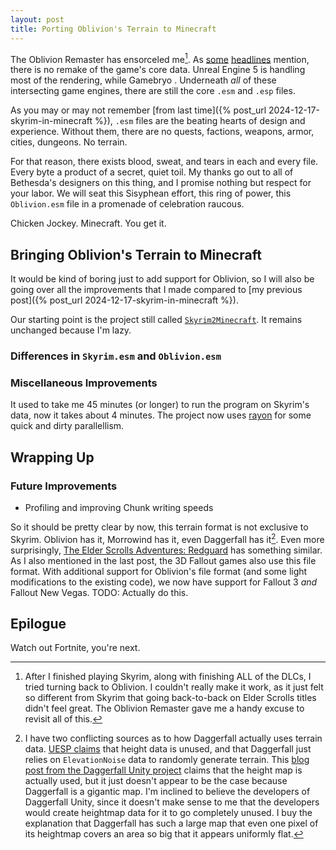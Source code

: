 ```yaml
---
layout: post
title: Porting Oblivion's Terrain to Minecraft
---
```


The Oblivion Remaster has ensorceled me<!--more-->[^oblivion]. As [some](https://www.pcgamer.com/games/the-elder-scrolls/hot-damn-the-oblivion-remaster-is-125-gb-2600-percent-heavier-than-the-original-game-from-2006/) [headlines](https://www.polygon.com/news/562217/the-elder-scrolls-4-oblivion-remastered-released) mention, there is no remake of the game's core data. Unreal Engine 5 is handling most of the rendering, while Gamebryo . Underneath *all* of these intersecting game engines, there are still the core `.esm` and `.esp` files.

[^oblivion]: After I finished playing Skyrim, along with finishing ALL of the DLCs, I tried turning back to Oblivion. I couldn't really make it work, as it just felt so different from Skyrim that going back-to-back on Elder Scrolls titles didn't feel great. The Oblivion Remaster gave me a handy excuse to revisit all of this.

As you may or may not remember [from last time]({% post_url 2024-12-17-skyrim-in-minecraft %}), `.esm` files are the beating hearts of design and experience. Without them, there are no quests, factions, weapons, armor, cities, dungeons. No terrain.

For that reason, there exists blood, sweat, and tears in each and every file. Every byte a product of a secret, quiet toil. My thanks go out to all of Bethesda's designers on this thing, and I promise nothing but respect for your labor. We will seat this Sisyphean effort, this ring of power, this `Oblivion.esm` file in a promenade of celebration raucous.

Chicken Jockey. Minecraft. You get it.

## Bringing Oblivion's Terrain to Minecraft
It would be kind of boring just to add support for Oblivion, so I will also be going over all the improvements that I made compared to [my previous post]({% post_url 2024-12-17-skyrim-in-minecraft %}).

Our starting point is the project still called [`Skyrim2Minecraft`](https://github.com/ambiguousname/Skyrim2Minecraft). It remains unchanged because I'm lazy.

### Differences in `Skyrim.esm` and `Oblivion.esm`

### Miscellaneous Improvements
It used to take me 45 minutes (or longer) to run the program on Skyrim's data, now it takes about 4 minutes. The project now uses [rayon](https://docs.rs/crate/rayon/latest) for some quick and dirty parallellism.

## Wrapping Up

### Future Improvements
- Profiling and improving Chunk writing speeds

So it should be pretty clear by now, this terrain format is not exclusive to Skyrim. Oblivion has it, Morrowind has it, even Daggerfall has it[^daggerfall]. Even more surprisingly, [The Elder Scrolls Adventures: Redguard](https://en.uesp.net/wiki/Mod:World_Files) has something similar. As I also mentioned in the last post, the 3D Fallout games also use this file format. With additional support for Oblivion's file format (and some light modifications to the existing code), we now have support for Fallout 3 *and* Fallout New Vegas. TODO: Actually do this.

[^daggerfall]: I have two conflicting sources as to how Daggerfall actually uses terrain data. [UESP claims](https://en.uesp.net/wiki/Daggerfall_Mod:WOODS.WLD_format#Elevation_Map) that height data is unused, and that Daggerfall just relies on `ElevationNoise` data to randomly generate terrain. This [blog post from the Daggerfall Unity project](https://www.dfworkshop.net/streaming-world-part-1/) claims that the height map is actually used, but it just doesn't appear to be the case because Daggerfall is a gigantic map. I'm inclined to believe the developers of Daggerfall Unity, since it doesn't make sense to me that the developers would create heightmap data for it to go completely unused. I buy the explanation that Daggerfall has such a large map that even one pixel of its heightmap covers an area so big that it appears uniformly flat.

## Epilogue

Watch out Fortnite, you're next.